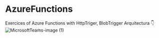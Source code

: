 # AzureFunctions
 Exercices of Azure Functions with  HttpTriger, BlobTrigger 
 Arquitectura 👇
![MicrosoftTeams-image (1)](https://user-images.githubusercontent.com/30537457/207772506-96d08644-26b4-460e-b61c-e02ebd239654.png)
